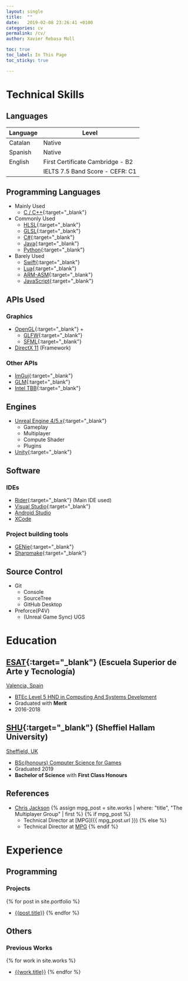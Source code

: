 ```yaml
---
layout: single
title:  ""
date:   2019-02-08 23:26:41 +0100
categories: cv
permalink: /cv/
author: Xavier Rebasa Moll

toc: true
toc_label: In This Page
toc_sticky: true

---
```


# Technical Skills

## Languages

| Language | Level|
|-------|--------|
| Catalan | Native |
| Spanish | Native |
| English | First Certificate Cambridge - B2 |
|  | IELTS 7.5 Band Score - CEFR: C1 |

## Programming Languages
- Mainly Used
  - [C / C++](http://www.cplusplus.com/){:target="_blank"}
- Commonly Used
  - [HLSL](https://docs.microsoft.com/en-us/windows/desktop/direct3dhlsl/dx-graphics-hlsl){:target="_blank"}
  - [GLSL](https://www.khronos.org/opengl/wiki/Core_Language_(GLSL)){:target="_blank"}
  - [C#](https://docs.microsoft.com/en-us/dotnet/csharp/programming-guide/){:target="_blank"}
  - [Java](https://www.java.com/en/){:target="_blank"}
  - [Python](https://www.python.org/){:target="_blank"}
- Barely Used
  - [Swift](https://developer.apple.com/swift/){:target="_blank"}
  - [Lua](https://www.lua.org/){:target="_blank"}
  - [ARM-ASM](#!){:target="_blank"}
  - [JavaScript](https://www.javascript.com/){:target="_blank"}

## APIs Used

### Graphics
- [OpenGL](https://www.opengl.org/){:target="_blank"} +
	- [GLFW](https://www.glfw.org/){:target="_blank"}
	- [SFML](https://www.sfml-dev.org){:target="_blank"}
- [DirectX 11](#!) (Framework)

### Other APIs
- [ImGui](https://github.com/ocornut/imgui){:target="_blank"}
- [GLM](https://glm.g-truc.net/0.9.9/index.html){:target="_blank"}
- [Intel TBB](https://www.intel.com/content/www/us/en/developer/tools/oneapi/onetbb.html){:target="_blank"}

## Engines
- [Unreal Engine 4/5.x](https://www.unrealengine.com/en-US/unreal-engine-5){:target="_blank"}
  - Gameplay
  - Multiplayer
  - Compute Shader
  - Plugins
- [Unity](https://unity3d.com/){:target="_blank"}

## Software

### IDEs
- [Rider](https://www.jetbrains.com/rider/){:target="_blank"} (Main IDE used)
- [Visual Studio](https://visualstudio.microsoft.com/){:target="_blank"}
- [Android Studio](#!)
- [XCode](#!)

### Project building tools
- [GENie](https://github.com/bkaradzic/GENie){:target="_blank"}
- [Sharpmake](){:target="_blank"}

## Source Control
- Git
  - Console
  - SourceTree
  - GitHub Desktop
- Preforce(P4V)
  - (Unreal Game Sync) UGS

# Education

## [ESAT](https://www.esat.es/){:target="_blank"} (Escuela Superior de Arte y Tecnología)
<a href="https://www.google.com/maps/place/ESAT+-+Escuela+Superior+de+Arte+y+Tecnolog%C3%ADa/@39.4778271,-0.3754507,17z/data=!3m1!4b1!4m5!3m4!1s0xd6048ad1c6e6aef:0x3f3bd8ce9722b1f3!8m2!3d39.477823!4d-0.373262"><i class= "fas fa-fw fa-map-marker-alt" aria-hidden="true"></i> Valencia, Spain</a>
- [BTEc Level 5 HND in Computing And Systems Develpment](https://www.esat.es/estudios/carreras/carrera-programacion-videojuegos/)
- Graduated with **Merit** 
- 2016-2018

## [SHU](https://www.shu.ac.uk/){:target="_blank"} (Sheffiel Hallam University)
<a href="https://www.google.com/maps/place/Sheffield+Hallam+University/@53.3782423,-1.4680749,17z/data=!3m1!4b1!4m5!3m4!1s0x487982831b2243e9:0x37add1086f57be4f!8m2!3d53.3782391!4d-1.4658862" ><i class= "fas fa-fw fa-map-marker-alt" aria-hidden="true"></i> Sheffield, UK</a>
- [BSc(honours) Computer Science for Games](https://www.shu.ac.uk/courses/computing/bsc-honours-computer-science-for-games/full-time/2019)
- Graduated 2019
- **Bachelor of Science** with **First Class Honours**

## References
<!-- - [Gustavo Aranda](mailto:garanda@esat.es)
  - Programme Leader at ESAT

- [Juan Diego Alegre](mailto:jd@esat.es)
  - Project Manager at ESAT
-->

- [Chris Jackson](mailto:chris@jackson.me.uk)
   {% assign mpg_post = site.works | where: "title", "The Multiplayer Group" | first %}
    {% if mpg_post %}
  - Technical Director at [MPG]({{ mpg_post.url }})
    {% else %}
  - Technical Director at [MPG](https://www.themultiplayergroup.com/)
  {% endif %}

# Experience
## Programming

### Projects

  {% for post in site.portfolio %}
  - [{{post.title}}]({{post.url}})
  {% endfor %}

## Others

### Previous Works
  {% for work in site.works %}
  - [{{work.title}}]({{work.url}})
  {% endfor %}
